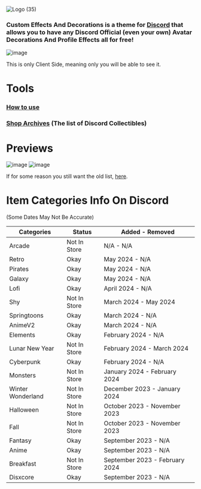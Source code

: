 ![Logo (35)](https://github.com/DTACat/DTACat/assets/141873540/06616e9f-b23f-4e25-8322-f6e6bf6031be)

### Custom Effects And Decorations is a theme for [Discord](https://discord.com) that allows you to have any Discord Official (even your own) Avatar Decorations And Profile Effects all for free!

![image](https://github.com/DTACat/Custom-Effects-And-Decorations-Discord-Theme/assets/141873540/4b98f54c-ab33-4468-938c-e4aa17cedd2e)

This is only Client Side, meaning only you will be able to see it.

# Tools

### [How to use](https://youtu.be/y3nOlQpY3uQ)

### [Shop Archives](https://dtacat.github.io/Collectibles/) (The list of Discord Collectibles)

# Previews

![image](https://github.com/DTACat/Custom-Effects-And-Decorations-Discord-Theme/assets/141873540/615a5f3c-2c48-4873-8cb0-823dba6f4da8)
![image](https://github.com/DTACat/Custom-Effects-And-Decorations-Discord-Theme/assets/141873540/429d18c4-d0be-4db7-9e9f-61598e8e19a6)

If for some reason you still want the old list, [here](https://github.com/DTACat/CEAD-old).

# Item Categories Info On Discord

(Some Dates May Not Be Accurate)

| Categories | Status | Added - Removed |
| --- | --- | --- |
| Arcade | Not In Store | N/A - N/A |
| Retro | Okay | May 2024 - N/A |
| Pirates | Okay | May 2024 - N/A |
| Galaxy | Okay | May 2024 - N/A |
| Lofi | Okay | April 2024 - N/A |
| Shy | Not In Store | March 2024 - May 2024 |
| Springtoons | Okay | March 2024 - N/A |
| AnimeV2 | Okay | March 2024 - N/A |
| Elements | Okay | February 2024 - N/A |
| Lunar New Year | Not In Store | February 2024 - March 2024 |
| Cyberpunk | Okay | February 2024 - N/A |
| Monsters | Not In Store | January 2024 - February 2024 |
| Winter Wonderland | Not In Store | December 2023 - January 2024 |
| Halloween | Not In Store | October 2023 - November 2023 |
| Fall | Not In Store | October 2023 - November 2023 |
| Fantasy | Okay | September 2023 - N/A |
| Anime | Okay | September 2023 - N/A |
| Breakfast | Not In Store | September 2023 - February 2024 |
| Disxcore | Okay | September 2023 - N/A |

